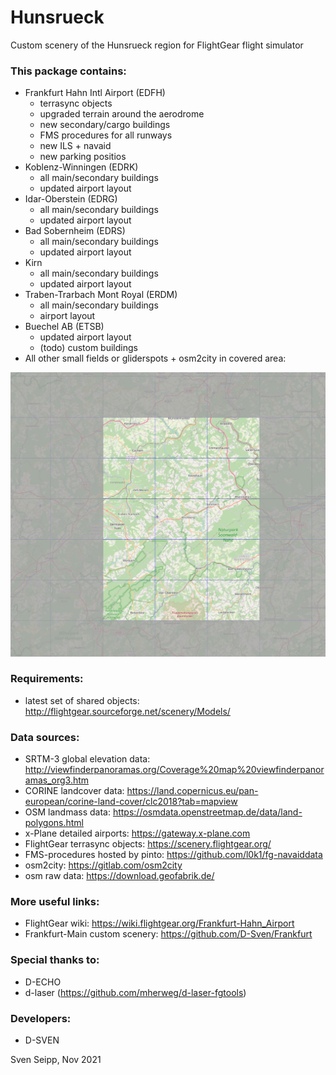 # Hunsrueck
Custom scenery of the Hunsrueck region for FlightGear flight simulator

### This package contains:
* Frankfurt Hahn Intl Airport (EDFH)
	* terrasync objects
	* upgraded terrain around the aerodrome
	* new secondary/cargo buildings
	* FMS procedures for all runways
	* new ILS + navaid
	* new parking positios
* Koblenz-Winningen (EDRK)
	* all main/secondary buildings
	* updated airport layout
* Idar-Oberstein (EDRG)
	* all main/secondary buildings
	* updated airport layout
* Bad Sobernheim (EDRS)
	* all main/secondary buildings
	* updated airport layout
* Kirn
	* all main/secondary buildings
	* updated airport layout
* Traben-Trarbach Mont Royal (ERDM)
	* all main/secondary buildings
	* airport layout
* Buechel AB (ETSB)
	* updated airport layout
	* (todo) custom buildings
* All other small fields or gliderspots + osm2city in covered area:
    
![Coverage](coverage.jpg)

### Requirements:

* latest set of shared objects:
	http://flightgear.sourceforge.net/scenery/Models/
        
### Data sources:

* SRTM-3 global elevation data:
	http://viewfinderpanoramas.org/Coverage%20map%20viewfinderpanoramas_org3.htm
* CORINE landcover data:
	https://land.copernicus.eu/pan-european/corine-land-cover/clc2018?tab=mapview
* OSM landmass data:
	https://osmdata.openstreetmap.de/data/land-polygons.html
* x-Plane detailed airports:
	https://gateway.x-plane.com
* FlightGear terrasync objects:
	https://scenery.flightgear.org/
* FMS-procedures hosted by pinto:
	https://github.com/l0k1/fg-navaiddata
* osm2city:
	https://gitlab.com/osm2city
* osm raw data:
	https://download.geofabrik.de/

### More useful links:

* FlightGear wiki:
	https://wiki.flightgear.org/Frankfurt-Hahn_Airport
* Frankfurt-Main custom scenery:
	https://github.com/D-Sven/Frankfurt

### Special thanks to:

* D-ECHO
* d-laser (https://github.com/mherweg/d-laser-fgtools)
    

### Developers:

* D-SVEN


Sven Seipp, Nov 2021
